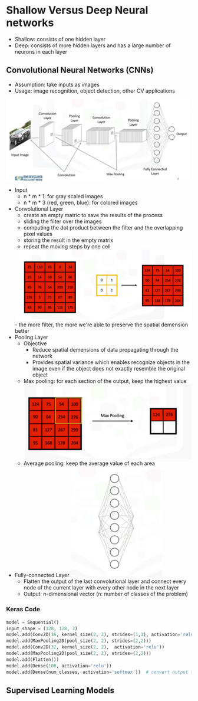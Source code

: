 # Shallow Versus Deep Neural networks
- Shallow: consists of one hidden layer
- Deep: consists of more hidden layers and has a large number of neurons in each layer

## Convolutional Neural Networks (CNNs)
- Assumption: take inputs as images
- Usage: image recognition, object detection, other CV applications

<img src="images/cnns.png" width="500px">

- Input
  - n * m * 1: for gray scaled images
  - n * m * 3 (red, green, blue): for colored images
- Convolutional Layer
  - create an empty matric to save the results of the process
  - sliding the filter over the images
  - computing the dot product between the filter and the overlapping pixel values
  - storing the result in the empty matrix
  - repeat the moving steps by one cell
  <img src="images/cnn_layer.png" width="500px">
  - the more filter, the more we're able to preserve the spatial demension better
- Pooling Layer
  - Objective
    - Reduce spatial demensions of data propagating through the network
    - Provides spatial variance which enables recognize objects in the image even if the object does not exactly resemble the original object
  - Max pooling: for each section of the output, keep the highest value
    <img src="images/max_pooling.png" width="500px">
  - Average pooling: keep the average value of each area
- Fully-connected Layer
  <img src="images/fully_connected_layer.png" height="300px">
  - Flatten the output of the last convolutional layer and connect every node of the current layer with every other node in the next layer
  - Output: n-dimensional vector (n: number of classes of the problem)

### Keras Code
```python
model = Sequential()
input_shape = (128, 128, 3)
model.add(Conv2D(16, kernel_size(2, 2), strides=(1,1), activation='relu', input_shape=input_shape))
model.add(MaxPooling2D(pool_size(2, 2), strides=(2,2)))
model.add(Conv2D(32, kernel_size(2, 2),  activation='relu'))
model.add(MaxPooling2D(pool_size(2, 2), strides=(2,2)))
model.add(Flatten())
model.add(Dense(100, activation='relu'))
model.add(Dense(num_classes, activation='softmax'))  # convert output to probabilities
```

## Supervised Learning Models
